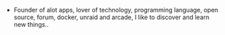 - Founder of alot apps, lover of technology, programming language, open source, forum, docker, unraid and arcade, I like to discover and learn new things..
  <br>

















































































































































































































































































































































































































































































































































































































































































































































































































































































































































































































































































































































































































































































































































































































































































































































































































































































































































































































































































































































































































































































































































































































































































































































































































































































































































































































































































































































































































































































































































































































































































































































































































































































































































































































































